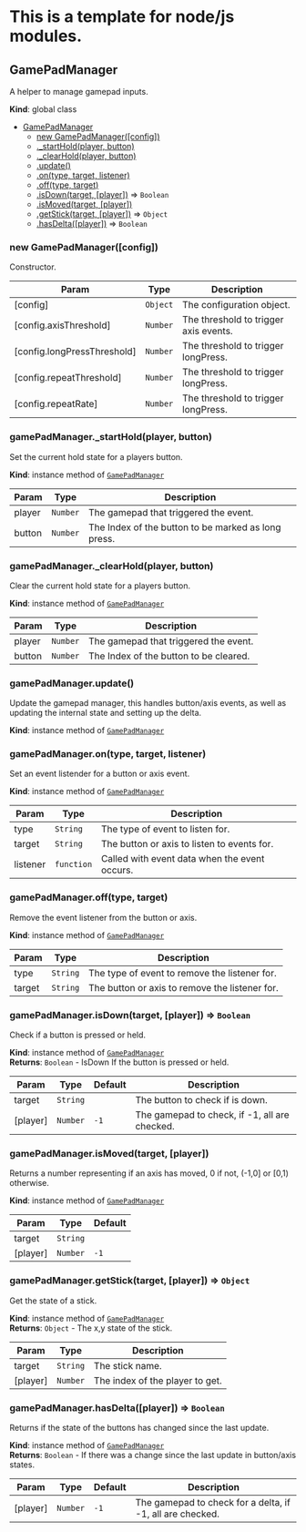 # This is a template for node/js modules.
<a name="GamePadManager"></a>

## GamePadManager
A helper to manage gamepad inputs.

**Kind**: global class  

* [GamePadManager](#GamePadManager)
    * [new GamePadManager([config])](#new_GamePadManager_new)
    * [._startHold(player, button)](#GamePadManager+_startHold)
    * [._clearHold(player, button)](#GamePadManager+_clearHold)
    * [.update()](#GamePadManager+update)
    * [.on(type, target, listener)](#GamePadManager+on)
    * [.off(type, target)](#GamePadManager+off)
    * [.isDown(target, [player])](#GamePadManager+isDown) ⇒ <code>Boolean</code>
    * [.isMoved(target, [player])](#GamePadManager+isMoved)
    * [.getStick(target, [player])](#GamePadManager+getStick) ⇒ <code>Object</code>
    * [.hasDelta([player])](#GamePadManager+hasDelta) ⇒ <code>Boolean</code>

<a name="new_GamePadManager_new"></a>

### new GamePadManager([config])
Constructor.


| Param | Type | Description |
| --- | --- | --- |
| [config] | <code>Object</code> | The configuration object. |
| [config.axisThreshold] | <code>Number</code> | The threshold to trigger axis events. |
| [config.longPressThreshold] | <code>Number</code> | The threshold to trigger longPress. |
| [config.repeatThreshold] | <code>Number</code> | The threshold to trigger longPress. |
| [config.repeatRate] | <code>Number</code> | The threshold to trigger longPress. |

<a name="GamePadManager+_startHold"></a>

### gamePadManager._startHold(player, button)
Set the current hold state for a players button.

**Kind**: instance method of [<code>GamePadManager</code>](#GamePadManager)  

| Param | Type | Description |
| --- | --- | --- |
| player | <code>Number</code> | The gamepad that triggered the event. |
| button | <code>Number</code> | The Index of the button to be marked as long press. |

<a name="GamePadManager+_clearHold"></a>

### gamePadManager._clearHold(player, button)
Clear the current hold state for a players button.

**Kind**: instance method of [<code>GamePadManager</code>](#GamePadManager)  

| Param | Type | Description |
| --- | --- | --- |
| player | <code>Number</code> | The gamepad that triggered the event. |
| button | <code>Number</code> | The Index of the button to be cleared. |

<a name="GamePadManager+update"></a>

### gamePadManager.update()
Update the gamepad manager, this handles button/axis events,
as well as updating the internal state and setting up the delta.

**Kind**: instance method of [<code>GamePadManager</code>](#GamePadManager)  
<a name="GamePadManager+on"></a>

### gamePadManager.on(type, target, listener)
Set an event listender for a button or axis event.

**Kind**: instance method of [<code>GamePadManager</code>](#GamePadManager)  

| Param | Type | Description |
| --- | --- | --- |
| type | <code>String</code> | The type of event to listen for. |
| target | <code>String</code> | The button or axis to listen to events for. |
| listener | <code>function</code> | Called with event data when the event occurs. |

<a name="GamePadManager+off"></a>

### gamePadManager.off(type, target)
Remove the event listener from the button or axis.

**Kind**: instance method of [<code>GamePadManager</code>](#GamePadManager)  

| Param | Type | Description |
| --- | --- | --- |
| type | <code>String</code> | The type of event to remove the listener for. |
| target | <code>String</code> | The button or axis to remove the listener for. |

<a name="GamePadManager+isDown"></a>

### gamePadManager.isDown(target, [player]) ⇒ <code>Boolean</code>
Check if a button is pressed or held.

**Kind**: instance method of [<code>GamePadManager</code>](#GamePadManager)  
**Returns**: <code>Boolean</code> - IsDown If the button is pressed or held.  

| Param | Type | Default | Description |
| --- | --- | --- | --- |
| target | <code>String</code> |  | The button to check if is down. |
| [player] | <code>Number</code> | <code>-1</code> | The gamepad to check, if -1, all are checked. |

<a name="GamePadManager+isMoved"></a>

### gamePadManager.isMoved(target, [player])
Returns a number representing if an axis has moved, 0 if not, (-1,0] or [0,1) otherwise.

**Kind**: instance method of [<code>GamePadManager</code>](#GamePadManager)  

| Param | Type | Default |
| --- | --- | --- |
| target | <code>String</code> |  | 
| [player] | <code>Number</code> | <code>-1</code> | 

<a name="GamePadManager+getStick"></a>

### gamePadManager.getStick(target, [player]) ⇒ <code>Object</code>
Get the state of a stick.

**Kind**: instance method of [<code>GamePadManager</code>](#GamePadManager)  
**Returns**: <code>Object</code> - The x,y state of the stick.  

| Param | Type | Description |
| --- | --- | --- |
| target | <code>String</code> | The stick name. |
| [player] | <code>Number</code> | The index of the player to get. |

<a name="GamePadManager+hasDelta"></a>

### gamePadManager.hasDelta([player]) ⇒ <code>Boolean</code>
Returns if the state of the buttons has changed since the last update.

**Kind**: instance method of [<code>GamePadManager</code>](#GamePadManager)  
**Returns**: <code>Boolean</code> - If there was a change since the last update in button/axis states.  

| Param | Type | Default | Description |
| --- | --- | --- | --- |
| [player] | <code>Number</code> | <code>-1</code> | The gamepad to check for a delta, if -1, all are checked. |

